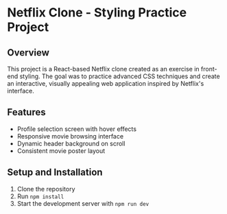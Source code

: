 # Netflix Clone - Styling Practice Project

## Overview
This project is a React-based Netflix clone created as an exercise in front-end styling. The goal was to practice advanced CSS techniques and create an interactive, visually appealing web application inspired by Netflix's interface.

## Features
- Profile selection screen with hover effects
- Responsive movie browsing interface
- Dynamic header background on scroll
- Consistent movie poster layout

## Setup and Installation
1. Clone the repository
2. Run `npm install`
3. Start the development server with `npm run dev`
